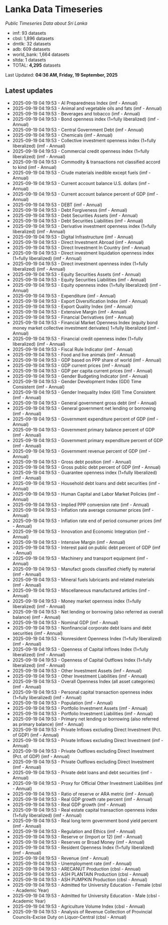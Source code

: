 # Lanka Data Timeseries
*Public Timeseries Data about Sri Lanka*

* imf: 93 datasets
* cbsl: 1,896 datasets
* dmtlk: 32 datasets
* adb: 609 datasets
* world_bank: 1,664 datasets
* sltda: 1 datasets
* TOTAL: **4,295** datasets

Last Updated: **04:36 AM, Friday, 19 September, 2025**

## Latest updates

* 2025-09-19 04:19:53 - AI Preparedness Index (imf - Annual)
* 2025-09-19 04:19:53 - Animal and vegetable oils and fats (imf - Annual)
* 2025-09-19 04:19:53 - Beverages and tobacco (imf - Annual)
* 2025-09-19 04:19:53 - Bond openness index (1=fully liberalized) (imf - Annual)
* 2025-09-19 04:19:53 - Central Government Debt (imf - Annual)
* 2025-09-19 04:19:53 - Chemicals (imf - Annual)
* 2025-09-19 04:19:53 - Collective investment openness index (1=fully liberalized) (imf - Annual)
* 2025-09-19 04:19:53 - Commercial credit openness index (1=fully liberalized) (imf - Annual)
* 2025-09-19 04:19:53 - Commodity & transactions not classified accord to kind (imf - Annual)
* 2025-09-19 04:19:53 - Crude materials inedible except fuels (imf - Annual)
* 2025-09-19 04:19:53 - Current account balance U.S. dollars (imf - Annual)
* 2025-09-19 04:19:53 - Current account balance percent of GDP (imf - Annual)
* 2025-09-19 04:19:53 - DEBT (imf - Annual)
* 2025-09-19 04:19:53 - Debt Forgiveness (imf - Annual)
* 2025-09-19 04:19:53 - Debt Securities Assets (imf - Annual)
* 2025-09-19 04:19:53 - Debt Securities Liabilities (imf - Annual)
* 2025-09-19 04:19:53 - Derivative investment openness index (1=fully liberalized) (imf - Annual)
* 2025-09-19 04:19:53 - Digital Infrastructure (imf - Annual)
* 2025-09-19 04:19:53 - Direct Investment Abroad (imf - Annual)
* 2025-09-19 04:19:53 - Direct Investment In Country (imf - Annual)
* 2025-09-19 04:19:53 - Direct investment liquidation openness index (1=fully liberalized) (imf - Annual)
* 2025-09-19 04:19:53 - Direct investment openness index (1=fully liberalized) (imf - Annual)
* 2025-09-19 04:19:53 - Equity Securities Assets (imf - Annual)
* 2025-09-19 04:19:53 - Equity Securities Liabilities (imf - Annual)
* 2025-09-19 04:19:53 - Equity openness index (1=fully liberalized) (imf - Annual)
* 2025-09-19 04:19:53 - Expenditure (imf - Annual)
* 2025-09-19 04:19:53 - Export Diversification Index (imf - Annual)
* 2025-09-19 04:19:53 - Export Quality Index (imf - Annual)
* 2025-09-19 04:19:53 - Extensive Margin (imf - Annual)
* 2025-09-19 04:19:53 - Financial Derivatives (imf - Annual)
* 2025-09-19 04:19:53 - Financial Market Openness Index (equity bond money market collective investment derivates) 1=fully liberalized (imf - Annual)
* 2025-09-19 04:19:53 - Financial credit openness index (1=fully liberalized) (imf - Annual)
* 2025-09-19 04:19:53 - Fiscal Rule Indicator (imf - Annual)
* 2025-09-19 04:19:53 - Food and live animals (imf - Annual)
* 2025-09-19 04:19:53 - GDP based on PPP share of world (imf - Annual)
* 2025-09-19 04:19:53 - GDP current prices (imf - Annual)
* 2025-09-19 04:19:53 - GDP per capita current prices (imf - Annual)
* 2025-09-19 04:19:53 - Gender Budgeting Indicator (imf - Annual)
* 2025-09-19 04:19:53 - Gender Development Index (GDI) Time Consistent (imf - Annual)
* 2025-09-19 04:19:53 - Gender Inequality Index (GII) Time Consistent (imf - Annual)
* 2025-09-19 04:19:53 - General government gross debt (imf - Annual)
* 2025-09-19 04:19:53 - General government net lending or borrowing (imf - Annual)
* 2025-09-19 04:19:53 - Government expenditure percent of GDP (imf - Annual)
* 2025-09-19 04:19:53 - Government primary balance percent of GDP (imf - Annual)
* 2025-09-19 04:19:53 - Government primary expenditure percent of GDP (imf - Annual)
* 2025-09-19 04:19:53 - Government revenue percent of GDP (imf - Annual)
* 2025-09-19 04:19:53 - Gross debt position (imf - Annual)
* 2025-09-19 04:19:53 - Gross public debt percent of GDP (imf - Annual)
* 2025-09-19 04:19:53 - Guarantee openness index (1=fully liberalized) (imf - Annual)
* 2025-09-19 04:19:53 - Household debt loans and debt securities (imf - Annual)
* 2025-09-19 04:19:53 - Human Capital and Labor Market Policies (imf - Annual)
* 2025-09-19 04:19:53 - Implied PPP conversion rate (imf - Annual)
* 2025-09-19 04:19:53 - Inflation rate average consumer prices (imf - Annual)
* 2025-09-19 04:19:53 - Inflation rate end of period consumer prices (imf - Annual)
* 2025-09-19 04:19:53 - Innovation and Economic Integration (imf - Annual)
* 2025-09-19 04:19:53 - Intensive Margin (imf - Annual)
* 2025-09-19 04:19:53 - Interest paid on public debt percent of GDP (imf - Annual)
* 2025-09-19 04:19:53 - Machinery and transport equipment (imf - Annual)
* 2025-09-19 04:19:53 - Manufact goods classified chiefly by material (imf - Annual)
* 2025-09-19 04:19:53 - Mineral fuels lubricants and related materials (imf - Annual)
* 2025-09-19 04:19:53 - Miscellaneous manufactured articles (imf - Annual)
* 2025-09-19 04:19:53 - Money market openness index (1=fully liberalized) (imf - Annual)
* 2025-09-19 04:19:53 - Net lending or borrowing (also referred as overall balance) (imf - Annual)
* 2025-09-19 04:19:53 - Nominal GDP (imf - Annual)
* 2025-09-19 04:19:53 - Nonfinancial corporate debt loans and debt securities (imf - Annual)
* 2025-09-19 04:19:53 - Nonresident Openness Index (1=fully liberalized) (imf - Annual)
* 2025-09-19 04:19:53 - Openness of Capital Inflows Index (1=fully liberalized) (imf - Annual)
* 2025-09-19 04:19:53 - Openness of Capital Outflows Index (1=fully liberalized) (imf - Annual)
* 2025-09-19 04:19:53 - Other Investment Assets (imf - Annual)
* 2025-09-19 04:19:53 - Other Investment Liabilities (imf - Annual)
* 2025-09-19 04:19:53 - Overall Openness Index (all asset categories) (imf - Annual)
* 2025-09-19 04:19:53 - Personal capital transaction openness index (1=fully liberalized) (imf - Annual)
* 2025-09-19 04:19:53 - Population (imf - Annual)
* 2025-09-19 04:19:53 - Portfolio Investment Assets (imf - Annual)
* 2025-09-19 04:19:53 - Portfolio Investment Liabilities (imf - Annual)
* 2025-09-19 04:19:53 - Primary net lending or borrowing (also referred as primary balance) (imf - Annual)
* 2025-09-19 04:19:53 - Private Inflows excluding Direct Investment (Pct. of GDP) (imf - Annual)
* 2025-09-19 04:19:53 - Private Inflows excluding Direct Investment (imf - Annual)
* 2025-09-19 04:19:53 - Private Outflows excluding Direct Investment (Pct. of GDP) (imf - Annual)
* 2025-09-19 04:19:53 - Private Outflows excluding Direct Investment (imf - Annual)
* 2025-09-19 04:19:53 - Private debt loans and debt securities (imf - Annual)
* 2025-09-19 04:19:53 - Proxy for Official Other Investment Liabilities (imf - Annual)
* 2025-09-19 04:19:53 - Ratio of reserve or ARA metric (imf - Annual)
* 2025-09-19 04:19:53 - Real GDP growth rate percent (imf - Annual)
* 2025-09-19 04:19:53 - Real GDP growth (imf - Annual)
* 2025-09-19 04:19:53 - Real estate capital transaction openness index (1=fully liberalized) (imf - Annual)
* 2025-09-19 04:19:53 - Real long term government bond yield percent (imf - Annual)
* 2025-09-19 04:19:53 - Regulation and Ethics (imf - Annual)
* 2025-09-19 04:19:53 - Reserve or (Import or 12) (imf - Annual)
* 2025-09-19 04:19:53 - Reserves or Broad Money (imf - Annual)
* 2025-09-19 04:19:53 - Resident Openness Index (1=fully liberalized) (imf - Annual)
* 2025-09-19 04:19:53 - Revenue (imf - Annual)
* 2025-09-19 04:19:53 - Unemployment rate (imf - Annual)
* 2025-09-19 04:19:53 - ARECANUT Production (cbsl - Annual)
* 2025-09-19 04:19:53 - ASH PLANTAIN Production (cbsl - Annual)
* 2025-09-19 04:19:53 - ASH PUMPKIN Production (cbsl - Annual)
* 2025-09-19 04:19:53 - Admitted for University Education - Female (cbsl - Academic Year)
* 2025-09-19 04:19:53 - Admitted for University Education - Male (cbsl - Academic Year)
* 2025-09-19 04:19:53 - Agriculture Volume Index (cbsl - Annual)
* 2025-09-19 04:19:53 - Analysis of Revenue Collection of Provincial Councils-Excise Duty on Liquor-Central (cbsl - Annual)
